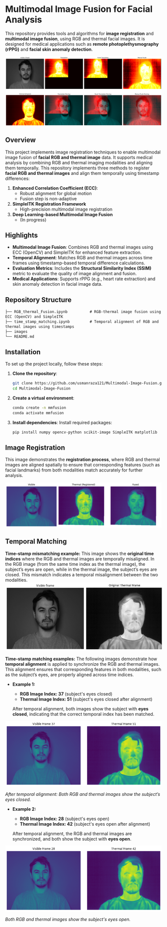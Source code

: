 # Multimodal Image Fusion for Facial Analysis

This repository provides tools and algorithms for **image registration** and **multimodal image fusion**, using RGB and thermal facial images. It is designed for medical applications such as **remote photoplethysmography (rPPG)** and **facial skin anomaly detection**.

![Multimodal Image Fusion](images/reg1.png)

## Overview
This project implements image registration techniques to enable multimodal image fusion of **facial RGB and thermal image** data. It supports medical analysis by combining RGB and thermal imaging modalities and aligning them temporally. This repository implements three methods to register **facial RGB and thermal images** and align them temporally using timestamp differences:
1. **Enhanced Correlation Coefficient (ECC)**:
    - Robust alignment for global motion  
    - Fusion step is non-adaptive
2. **SimpleITK Registration Framework**
    - High-precision multimodal image registration
3. **Deep Learning-based Multimodal Image Fusion**
    - (In progress)
   
## Highlights
- **Multimodal Image Fusion**: Combines RGB and thermal images using ECC (OpenCV) and SimpleITK for enhanced feature extraction.
- **Temporal Alignment**: Matches RGB and thermal images across time frames using timestamp-based temporal difference calculations.
- **Evaluation Metrics**: Includes the **Structural Similarity Index (SSIM)** metric to evaluate the quality of image alignment and fusion.
- **Medical Applications**: Supports rPPG (e.g., heart rate extraction) and skin anomaly detection in facial image data.


## Repository Structure
```
├── RGB_thermal_Fusion.ipynb          # RGB-thermal image fusion using ECC (OpenCV) and SimpleITK
├── time_stamp_matching.ipynb         # Temporal alignment of RGB and thermal images using timestamps
├── images 
└── README.md   
```

## Installation
To set up the project locally, follow these steps:

1. **Clone the repository**:
    ```bash
    git clone https://github.com/usmanraza121/Multimodal-Image-Fusion.git
    cd Multimodal-Image-Fusion
    
    ```

2. **Create a virtual environment**:
   ```bash
   conda create -n mmfusion
   conda activate mmfusion
   ```

3. **Install dependencies**:
   Install required packages:
   ```bash
   pip install numpy opencv-python scikit-image SimpleITK matplotlib
   ```



## Image Registration
This image demonstrates the **registration process**, where RGB and thermal images are aligned spatially to ensure that corresponding features (such as facial landmarks) from both modalities match accurately for further analysis.

![Image Registration Example](images/fuse1.png)

## Temporal Matching
**Time-stamp mismatching example:**
This image shows the **original time indices** where the RGB and thermal images are temporally misaligned. In the RGB image (from the same time index as the thermal image), the subject’s eyes are open, while in the thermal image, the subject’s eyes are closed. This mismatch indicates a temporal misalignment between the two modalities.
![Time-stamp mismatching example](images/diff.png)

**Time-stamp matching examples:**
The following images demonstrate how **temporal alignment** is applied to synchronize the RGB and thermal images. This alignment ensures that corresponding features in both modalities, such as the subject’s eyes, are properly aligned across time indices.

- **Example 1:**
  - **RGB Image Index: 37** (subject's eyes closed)
  - **Thermal Image Index: 51** (subject's eyes closed after alignment)

  After temporal alignment, both images show the subject with **eyes closed**, indicating that the correct temporal index has been matched.

![Time-stamp matching example](images/temp1.png)

*After temporal alignment: Both RGB and thermal images show the subject’s eyes closed.*



- **Example 2:**
  - **RGB Image Index: 28** (subject's eyes open)
  - **Thermal Image Index: 42** (subject's eyes open after alignment)
  
  After temporal alignment, the RGB and thermal images are synchronized, and both show the subject with **eyes open**.

![Time-stamp matching example](images/temp2.png)

*Both RGB and thermal images show the subject's eyes open.*

